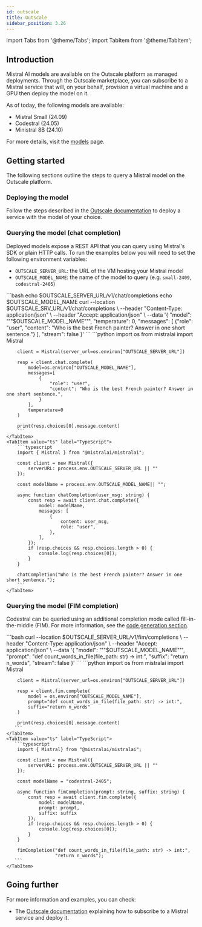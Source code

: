 ```yaml
---
id: outscale
title: Outscale
sidebar_position: 3.26
---
```


import Tabs from '@theme/Tabs';
import TabItem from '@theme/TabItem';

## Introduction

Mistral AI models are available on the Outscale platform as managed deployments.
Through the Outscale marketplace, you can subscribe to a Mistral service that will,
on your behalf, provision a virtual machine and a GPU then deploy the model on it.


As of today, the following models are available:

- Mistral Small (24.09)
- Codestral (24.05)
- Ministral 8B (24.10)

For more details, visit the [models](../../../getting-started/models/models_overview) page.

## Getting started

The following sections outline the steps to query a Mistral model on the Outscale platform.

### Deploying the model

Follow the steps described in the
[Outscale documentation](https://docs.outscale.com/en/userguide/Subscribing-To-a-Mistral-Service-and-Deploying-it.html) to deploy a service
with the model of your choice. 

### Querying the model (chat completion)

Deployed models expose a REST API that you can query using Mistral's SDK or plain HTTP calls.
To run the examples below you will need to set the following environment variables:

- `OUTSCALE_SERVER_URL`: the URL of the VM hosting your Mistral model
- `OUTSCALE_MODEL_NAME`: the name of the model to query (e.g. `small-2409`, `codestral-2405`)


<Tabs>
    <TabItem value="curl" label="cURL">
        ```bash
        echo $OUTSCALE_SERVER_URL/v1/chat/completions
        echo $OUTSCALE_MODEL_NAME
        curl --location $OUTSCALE_SRV_URL/v1/chat/completions \
          --header "Content-Type: application/json" \
          --header "Accept: application/json" \
          --data '{
              "model": "'"$OUTSCALE_MODEL_NAME"'",
              "temperature": 0,
              "messages": [
                {"role": "user", "content": "Who is the best French painter? Answer in one short sentence."}
              ],
              "stream": false
            }'
        ```
    </TabItem>
    <TabItem value="python" label="Python">
        ```python
        import os
        from mistralai import Mistral

        client = Mistral(server_url=os.environ["OUTSCALE_SERVER_URL"])

        resp = client.chat.complete(
            model=os.environ["OUTSCALE_MODEL_NAME"],
            messages=[
                {
                    "role": "user",
                    "content": "Who is the best French painter? Answer in one short sentence.",
                }
            ],
            temperature=0
        )

        print(resp.choices[0].message.content)
        ```
    </TabItem>
    <TabItem value="ts" label="TypeScript">
        ```typescript
        import { Mistral } from "@mistralai/mistralai";

        const client = new Mistral({
            serverURL: process.env.OUTSCALE_SERVER_URL || ""
        });

        const modelName = process.env.OUTSCALE_MODEL_NAME|| "";

        async function chatCompletion(user_msg: string) {
            const resp = await client.chat.complete({
                model: modelName,
                messages: [
                    {
                        content: user_msg,
                        role: "user",
                    },
                ],
            });
            if (resp.choices && resp.choices.length > 0) {
                console.log(resp.choices[0]);
            }
        }

        chatCompletion("Who is the best French painter? Answer in one short sentence.");
        ```
    </TabItem>
</Tabs>

### Querying the model (FIM completion)

Codestral can be queried using an additional completion mode called fill-in-the-middle (FIM).
For more information, see the
[code generation section](../../../capabilities/code_generation).


<Tabs>
    <TabItem value="curl" label="cURL">
       ```bash
        curl --location $OUTSCALE_SERVER_URL/v1/fim/completions \
          --header "Content-Type: application/json" \
          --header "Accept: application/json" \
          --data '{
              "model": "'"$OUTSCALE_MODEL_NAME"'",
              "prompt": "def count_words_in_file(file_path: str) -> int:",
              "suffix": "return n_words",
              "stream": false
            }'
        ```
    </TabItem>
    <TabItem value="python" label="Python">
       ```python
        import os
        from mistralai import Mistral

        client = Mistral(server_url=os.environ["OUTSCALE_SERVER_URL"])

        resp = client.fim.complete(
            model = os.environ["OUTSCALE_MODEL_NAME"],
            prompt="def count_words_in_file(file_path: str) -> int:",
            suffix="return n_words"
        )

        print(resp.choices[0].message.content)
       ```
    </TabItem>
    <TabItem value="ts" label="TypeScript">
       ```typescript
        import { Mistral} from "@mistralai/mistralai";

        const client = new Mistral({
            serverURL: process.env.OUTSCALE_SERVER_URL || ""
        });

        const modelName = "codestral-2405";

        async function fimCompletion(prompt: string, suffix: string) {
            const resp = await client.fim.complete({
                model: modelName,
                prompt: prompt,
                suffix: suffix
            });
            if (resp.choices && resp.choices.length > 0) {
                console.log(resp.choices[0]);
            }
        }

        fimCompletion("def count_words_in_file(file_path: str) -> int:",
                      "return n_words");
       ```
    </TabItem>
</Tabs>

## Going further

For more information and examples, you can check:

- The [Outscale documentation](https://docs.outscale.com/en/userguide/Subscribing-To-a-Mistral-Service-and-Deploying-it.html)
  explaining how to subscribe to a Mistral service and deploy it.
